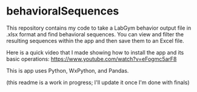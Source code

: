 # behavioralSequences
This repository contains my code to take a LabGym behavior output file in .xlsx format and find behavioral sequences. You can view and filter the resulting sequences within the app and then save them to an Excel file.  

Here is a quick video that I made showing how to install the app and its basic operations: 
https://www.youtube.com/watch?v=eFogmc5arF8

This is app uses Python, WxPython, and Pandas.

(this readme is a work in progress; I'll update it once I'm done with finals)
